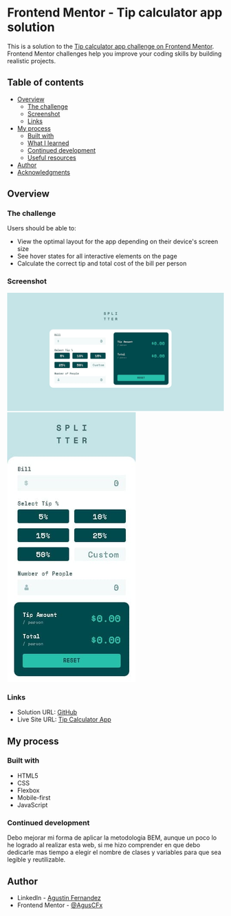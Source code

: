 # Frontend Mentor - Tip calculator app solution

This is a solution to the [Tip calculator app challenge on Frontend Mentor](https://www.frontendmentor.io/challenges/tip-calculator-app-ugJNGbJUX). Frontend Mentor challenges help you improve your coding skills by building realistic projects.

## Table of contents

- [Overview](#overview)
  - [The challenge](#the-challenge)
  - [Screenshot](#screenshot)
  - [Links](#links)
- [My process](#my-process)
  - [Built with](#built-with)
  - [What I learned](#what-i-learned)
  - [Continued development](#continued-development)
  - [Useful resources](#useful-resources)
- [Author](#author)
- [Acknowledgments](#acknowledgments)

## Overview

### The challenge

Users should be able to:

- View the optimal layout for the app depending on their device's screen size
- See hover states for all interactive elements on the page
- Calculate the correct tip and total cost of the bill per person

### Screenshot

![Desktop](./design/Desktop-TipCalculator.jpg)
![Mobile](./design/Mobile-TipCalculator.jpg)

### Links

- Solution URL: [GitHub](https://github.com/AgusCFx/FrontendMentor-TipCalculatorApp)
- Live Site URL: [Tip Calculator App](https://aguscfx.github.io/FrontendMentor-TipCalculatorApp/)

## My process

### Built with

- HTML5
- CSS
- Flexbox
- Mobile-first
- JavaScript


### Continued development

Debo mejorar mi forma de aplicar la metodologia BEM, aunque un poco lo he logrado al realizar esta web, si me hizo comprender en que debo dedicarle mas tiempo a elegir el nombre de clases y variables para que sea legible y reutilizable.

## Author

- LinkedIn - [Agustin Fernandez](https://www.linkedin.com/in/agustin-fernandez-84a044101/)
- Frontend Mentor - [@AgusCFx](https://www.frontendmentor.io/profile/AgusCFx)